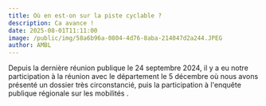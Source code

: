 ```yaml
---
title: Où en est-on sur la piste cyclable ?
description: Ca avance !
date: 2025-08-01T11:11:00
image: /public/img/58a6b96a-0804-4d76-8aba-214047d2a244.JPEG
author: AMBL
---
```

Depuis la dernière réunion publique le 24 septembre 2024, il y a eu notre participation à la réunion avec le département le 5 décembre où nous avons présenté un dossier très circonstancié, puis la participation à l'enquête publique régionale sur les mobilités  .
